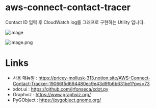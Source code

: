 # aws-connect-contact-tracer
Contact ID 입력 후 CloudWatch log를 그래프로 구현하는 Utility 입니다.

![image](https://github.com/user-attachments/assets/d60d9320-46d7-4767-8e99-17946e8dca47)

![image.png](attachment:52a69e9a-c780-4bff-bcc5-f4cf3a7f371d:image.png)

# Links

* 사용 매뉴얼 : https://pricey-mollusk-313.notion.site/AWS-Connect-Contact-Tracker-19066f5d694480ec9e43d9fb6b631be1?pvs=73
* xdot.ui : https://github.com/jrfonseca/xdot.py
* Graphviz : https://www.graphviz.org/
* PyGObject : https://pygobject.gnome.org/
